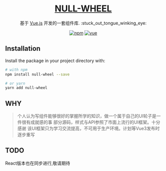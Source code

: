 


<p align="center">
  <a href="https://coolfe.fun/ActionVue/" rel="noopener" target="_blank">
    <h1 align="center">NULL-WHEEL</h1>
  </a>
</p>

<div align="center">
  <p style="margin-bottom: 10px;">
    基于 <a href="https://cn.vuejs.org/">Vue.js</a> 开发的一套组件库. :stuck_out_tongue_winking_eye:
  </p>

  [![npm](https://img.shields.io/npm/v/actionvue?style=flat-square)](https://www.npmjs.com/package/null-wheel)
  [![vue](https://img.shields.io/badge/vue-2.6.11-blue.svg?style=flat-square)](https://github.com/vuejs/vue)
</div>

## Installation

Install the package in your project directory with:

```bash
# with npm
npm install null-wheel --save

# or yarn
yarn add null-wheel
```


## WHY
> 个人认为写组件能够很好的掌握所学的知识，做一个属于自己的UI轮子是一件很有成就感的事
> 部分源码，样式与API参照了市面上流行的UI框架。十分感谢
> 该UI框架只为学习交流提高，不可用于生产环境。计划等Vue3发布时逐步重写

## TODO
React版本也在同步进行,敬请期待
